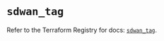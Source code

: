 # `sdwan_tag`

Refer to the Terraform Registry for docs: [`sdwan_tag`](https://registry.terraform.io/providers/ciscodevnet/sdwan/0.8.0/docs/resources/tag).
